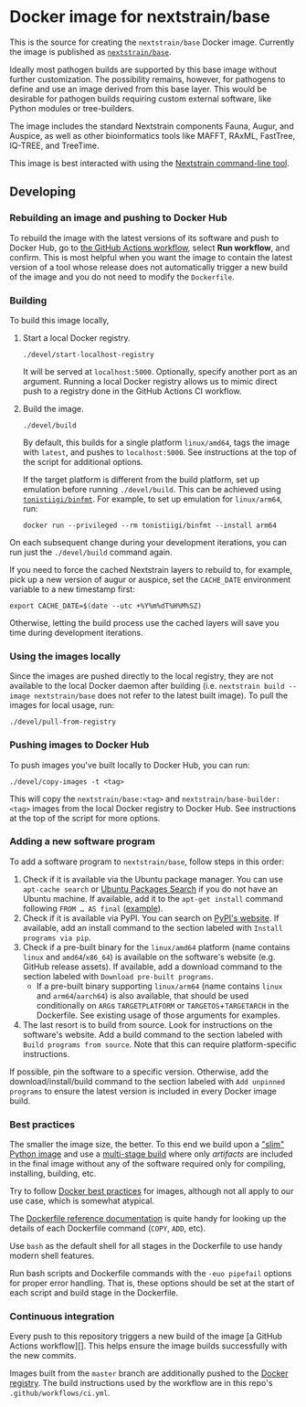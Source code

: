 # Docker image for nextstrain/base

This is the source for creating the `nextstrain/base` Docker image.  Currently
the image is published as [`nextstrain/base`][].

Ideally most pathogen builds are supported by this base image without further
customization.  The possibility remains, however, for pathogens to define and
use an image derived from this base layer.  This would be desirable for
pathogen builds requiring custom external software, like Python modules or
tree-builders.

The image includes the standard Nextstrain components Fauna, Augur, and Auspice,
as well as other bioinformatics tools like MAFFT, RAxML, FastTree, IQ-TREE, and
TreeTime.

This image is best interacted with using the [Nextstrain command-line
tool][nextstrain-cli].

[nextstrain-cli]: https://github.com/nextstrain/cli


## Developing

### Rebuilding an image and pushing to Docker Hub

To rebuild the image with the latest versions of its software and push to Docker Hub, go to [the GitHub Actions workflow](https://github.com/nextstrain/docker-base/actions/workflows/ci.yml), select **Run workflow**, and confirm.
This is most helpful when you want the image to contain the latest version of a tool whose release does not automatically trigger a new build of the image and you do not need to modify the `Dockerfile`.

### Building

To build this image locally,

1. Start a local Docker registry.

    ```
    ./devel/start-localhost-registry
    ```

    It will be served at `localhost:5000`. Optionally, specify another port as
    an argument. Running a local Docker registry allows us to mimic direct push
    to a registry done in the GitHub Actions CI workflow.

2. Build the image.

    ```
    ./devel/build
    ```

    By default, this builds for a single platform `linux/amd64`, tags the image with `latest`, and pushes to
    `localhost:5000`. See instructions at the top of the script for additional
    options.

    If the target platform is different from the build platform, set up emulation before running `./devel/build`. This can be achieved using [`tonistiigi/binfmt`](https://github.com/tonistiigi/binfmt). For example, to set up emulation for `linux/arm64`, run:

    ```
    docker run --privileged --rm tonistiigi/binfmt --install arm64
    ```

On each subsequent change during your development iterations, you can run just
the `./devel/build` command again.

If you need to force the cached Nextstrain layers to rebuild to, for example,
pick up a new version of augur or auspice, set the `CACHE_DATE` environment
variable to a new timestamp first:

    export CACHE_DATE=$(date --utc +%Y%m%dT%H%M%SZ)

Otherwise, letting the build process use the cached layers will save you time
during development iterations.

### Using the images locally

Since the images are pushed directly to the local registry, they are not
available to the local Docker daemon after building (i.e.
`nextstrain build --image nextstrain/base` does not refer to the latest built
image). To pull the images for local usage, run:

    ./devel/pull-from-registry

### Pushing images to Docker Hub

To push images you've built locally to Docker Hub, you can run:

    ./devel/copy-images -t <tag>

This will copy the `nextstrain/base:<tag>` and `nextstrain/base-builder:<tag>`
images from the local Docker registry to Docker Hub. See instructions at the top
of the script for more options.

### Adding a new software program

To add a software program to `nextstrain/base`, follow steps in this order:

1. Check if it is available via the Ubuntu package manager. You can use
   `apt-cache search` or [Ubuntu Packages Search](https://packages.ubuntu.com/)
   if you do not have an Ubuntu machine. If available, add it to the `apt-get
   install` command following `FROM … AS final`
   ([example](https://github.com/nextstrain/docker-base/commit/8f5e059ce897a85194f35517e56b31424e89472e)).
2. Check if it is available via PyPI. You can search on [PyPI's
   website](https://pypi.org/search/). If available, add an install command to
   the section labeled with `Install programs via pip`.
3. Check if a pre-built binary for the `linux/amd64` platform (name contains
   `linux` and `amd64`/`x86_64`) is available on the software's website (e.g.
   GitHub release assets). If available, add a download command to the section
   labeled with `Download pre-built programs`.
    - If a pre-built binary supporting `linux/arm64` (name contains `linux` and
      `arm64`/`aarch64`) is also available, that should be used conditionally on
      `ARG`s `TARGETPLATFORM` or `TARGETOS`+`TARGETARCH` in the Dockerfile. See
      existing usage of those arguments for examples.
4. The last resort is to build from source. Look for instructions on the
   software's website. Add a build command to the section labeled with `Build
   programs from source`. Note that this can require platform-specific
   instructions.

If possible, pin the software to a specific version. Otherwise, add the
download/install/build command to the section labeled with `Add unpinned
programs` to ensure the latest version is included in every Docker image build.

### Best practices

The smaller the image size, the better.  To this end we build upon a ["slim"
Python image][] and use a [multi-stage build][] where only _artifacts_ are
included in the final image without any of the software required only for
compiling, installing, building, etc.

Try to follow [Docker best practices][] for images, although not all apply to our
use case, which is somewhat atypical.

The [Dockerfile reference documentation][] is quite handy for looking up the
details of each Dockerfile command (`COPY`, `ADD`, etc).

Use `bash` as the default shell for all stages in the Dockerfile to use handy
modern shell features.

Run bash scripts and Dockerfile commands with the `-euo pipefail` options for
proper error handling. That is, these options should be set at the start of each
script and build stage in the Dockerfile.

### Continuous integration

Every push to this repository triggers a new build of the image [a GitHub Actions workflow][].  This helps ensure the image builds successfully with the new commits.

Images built from the `master` branch are additionally pushed to the [Docker
registry][`nextstrain/base`].  The build instructions used by the workflow are in
this repo's `.github/workflows/ci.yml`.


[`nextstrain/base`]: https://hub.docker.com/r/nextstrain/base/
["slim" Python image]: https://hub.docker.com/_/python
[multi-stage build]: https://docs.docker.com/develop/develop-images/multistage-build/
[Docker best practices]: https://docs.docker.com/develop/develop-images/dockerfile_best-practices/
[Dockerfile reference documentation]: https://docs.docker.com/engine/reference/builder/
[GitHub Actions]: https://github.com/nextstrain/docker-base/actions/workflows/ci.yml
